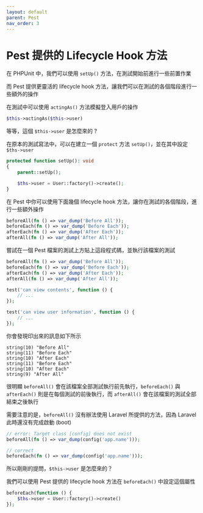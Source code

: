 ```yaml
---
layout: default
parent: Pest
nav_order: 3
---
```


# Pest 提供的 Lifecycle Hook 方法

在 PHPUnit 中，我們可以使用 `setUp()` 方法，在測試開始前進行一些前置作業

而 Pest 提供更靈活的 lifecycle hook 方法，讓我們可以在測試的各個階段進行一些額外的操作

在測試中可以使用 `actingAs()` 方法模擬登入用戶的操作

```php
$this->actingAs($this->user)
```

等等，這個 `$this->user` 是怎麼來的 ?

在原本的測試寫法中，可以在建立一個 `protect` 方法 `setUp()`，並在其中設定 `$ths->user`

```php
protected function setUp(): void
{
    parent::setUp();

    $ths->user = User::factory()->create();
}
```

在 Pest 中你可以使用下面幾個 lifecycle hook 方法，讓你在測試的各個階段，進行一些額外操作

```php
beforeAll(fn () => var_dump('Before All'));
beforeEach(fn () => var_dump('Before Each'));
afterEach(fn () => var_dump('After Each'));
afterAll(fn () => var_dump('After All'));
```

嘗試在一個 Pest 檔案的測試上方貼上這段程式碼，並執行該檔案的測試

```php
beforeAll(fn () => var_dump('Before All'));
beforeEach(fn () => var_dump('Before Each'));
afterEach(fn () => var_dump('After Each'));
afterAll(fn () => var_dump('After All'));

test('can view contents', function () {
    // ...
});

test('can view user information', function () {
    // ...
});
```

你會發現印出來的訊息如下所示

```text
string(10) "Before All"
string(11) "Before Each"
string(10) "After Each"
string(11) "Before Each"
string(10) "After Each"
string(9) "After All"
```

很明顯 `beforeAll()` 會在該檔案全部測試執行前先執行，`beforeEach()` 與 `afterEach()` 則是在每個測試的前後執行，而 `afterAll()` 會在該檔案的測試全部結束之後執行

需要注意的是，`beforeAll()` 沒有辦法使用 Laravel 所提供的方法，因為 Laravel 此時還沒有完成啟動 (boot)

```php
// error: Target class [config] does not exist
beforeAll(fn () => var_dump(config('app.name')));

// correct
beforeEach(fn () => var_dump(config('app.name')));
```

所以剛剛的提問，`$this->user` 是怎麼來的？

我們可以使用 Pest 提供的 lifecycle hook 方法在 `beforeEach()` 中設定這個屬性

```php
beforeEach(function () {
    $ths->user = User::factory()->create()
});
```
